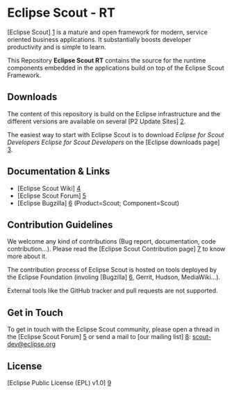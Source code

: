 Eclipse Scout - RT
==================

[Eclipse Scout] [1] is a mature and open framework for modern, service oriented business applications.
It substantially boosts developer productivity and is simple to learn.

This Repository **Eclipse Scout RT** contains the source for the runtime components embedded in the applications build on top of the Eclipse Scout Framework.


Downloads
---------

The content of this repository is build on the Eclipse infrastructure and the different versions are available on several [P2 Update Sites] [2].

The easiest way to start with Eclipse Scout is to download _Eclipse for Scout Developers Eclipse for Scout Developers_ on the [Eclipse downloads page] [3].


Documentation & Links
---------------------

* [Eclipse Scout Wiki] [4]
* [Eclipse Scout Forum] [5]
* [Eclipse Bugzilla] [6] (Product=Scout; Component=Scout)


Contribution Guidelines
-----------------------

We welcome any kind of contributions (Bug report, documentation, code contribution...).
Please read the [Eclipse Scout Contribution page] [7] to know more about it.

The contribution process of Eclipse Scout is hosted on tools deployed by the Eclipse Foundation (involing [Bugzilla] [6], Gerrit, Hudson, MediaWiki...).

External tools like the GitHub tracker and pull requests are not supported.


Get in Touch
------------

To get in touch with the Eclipse Scout community, please open a thread in the [Eclipse Scout Forum] [5] or send a mail to [our mailing list] [8]: scout-dev@eclipse.org


License
-------

[Eclipse Public License (EPL) v1.0] [9]


[1]: http://eclipse.org/scout/
[2]: http://wiki.eclipse.org/Scout/Updatesites
[3]: http://www.eclipse.org/downloads/
[4]: http://wiki.eclipse.org/Scout/
[5]: http://eclipse.org/forums/eclipse.scout
[6]: http://bugs.eclipse.org/
[7]: http://wiki.eclipse.org/Scout/Contribution
[8]: http://dev.eclipse.org/mailman/listinfo/scout-dev
[9]: http://wiki.eclipse.org/EPL
